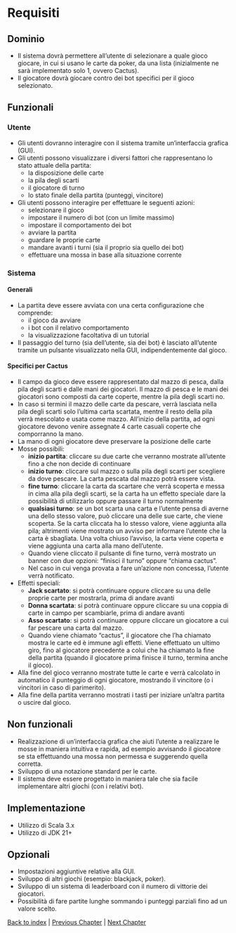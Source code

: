 # Requisiti
## Dominio
- Il sistema dovrà permettere all’utente di selezionare a quale gioco giocare, in cui si usano le carte da poker, da una lista (inizialmente ne sarà implementato solo 1, ovvero Cactus).
- Il giocatore dovrà giocare contro dei bot specifici per il gioco selezionato.

## Funzionali
### Utente
- Gli utenti dovranno interagire con il sistema tramite un’interfaccia grafica (GUI).
- Gli utenti possono visualizzare i diversi fattori che rappresentano lo stato attuale della partita:
  - la disposizione delle carte
  - la pila degli scarti
  - il giocatore di turno
  - lo stato finale della partita (punteggi, vincitore)
- Gli utenti possono interagire per effettuare le seguenti azioni:
  - selezionare il gioco
  - impostare il numero di bot (con un limite massimo)
  - impostare il comportamento dei bot
  - avviare la partita
  - guardare le proprie carte
  - mandare avanti i turni (sia il proprio sia quello dei bot)
  - effettuare una mossa in base alla situazione corrente

### Sistema
#### Generali
- La partita deve essere avviata con una certa configurazione che comprende:
  - il gioco da avviare
  - i bot con il relativo comportamento
  - la visualizzazione facoltativa di un tutorial
- Il passaggio del turno (sia dell’utente, sia dei bot) è lasciato all’utente tramite un pulsante visualizzato nella GUI, indipendentemente dal gioco.

#### Specifici per Cactus
- Il campo da gioco deve essere rappresentato dal mazzo di pesca, dalla pila degli scarti e dalle mani dei giocatori. Il mazzo di pesca e le mani dei giocatori sono composti da carte coperte, mentre la pila degli scarti no.
- In caso si termini il mazzo delle carte da pescare, verrà lasciata nella pila degli scarti solo l’ultima carta scartata, mentre il resto della pila verrà mescolato e usata come mazzo.
All’inizio della partita, ad ogni giocatore devono venire assegnate 4 carte casuali coperte che comporranno la mano.
- La mano di ogni giocatore deve preservare la posizione delle carte
- Mosse possibili:
  - **inizio partita**: cliccare su due carte che verranno mostrate all’utente fino a che non decide di continuare
  - **inizio turno**: cliccare sul mazzo o sulla pila degli scarti per scegliere da dove pescare. La carta pescata dal mazzo potrà essere vista.
  - **fine turno**: cliccare la carta da scartare che verrà scoperta e messa in cima alla pila degli scarti, se la carta ha un effetto speciale dare la possibilità di utilizzarlo oppure passare il turno normalmente
  - **qualsiasi turno**: se un bot scarta una carta e l’utente pensa di averne una dello stesso valore, può cliccare una delle sue carte, che viene scoperta. Se la carta cliccata ha lo stesso valore, viene aggiunta alla pila; altrimenti viene mostrato un avviso per informare l’utente che la carta è sbagliata. Una volta chiuso l’avviso, la carta viene coperta e viene aggiunta una carta alla mano dell’utente.
  - Quando viene cliccato il pulsante di fine turno, verrà mostrato un banner con due opzioni: “finisci il turno” oppure “chiama cactus”.
  - Nel caso in cui venga provata a fare un’azione non concessa, l’utente verrà notificato.
- Effetti speciali:
  - **Jack scartato**: si potrà continuare oppure cliccare su una delle proprie carte per mostrarla, prima di andare avanti
  - **Donna scartata**: si potrà continuare oppure cliccare su una coppia di carte in campo per scambiarle, prima di andare avanti
  - **Asso scartato**: si potrà continuare oppure cliccare un giocatore a cui far pescare una carta dal mazzo.
  - Quando viene chiamato “cactus”, il giocatore che l’ha chiamato mostra le carte ed è immune agli effetti. Viene effettuato un ultimo giro, fino al giocatore precedente a colui che ha chiamato la fine della partita (quando il giocatore prima finisce il turno, termina anche il gioco).
- Alla fine del gioco verranno mostrate tutte le carte e verrà calcolato in automatico il punteggio di ogni giocatore, mostrando il vincitore (o i vincitori in caso di parimerito).
- Alla fine della partita verranno mostrati i tasti per iniziare un’altra partita o uscire dal gioco.

## Non funzionali
- Realizzazione di un’interfaccia grafica che aiuti l’utente a realizzare le mosse in maniera intuitiva e rapida, ad esempio avvisando il giocatore se sta effettuando una mossa non permessa e suggerendo quella corretta.
- Sviluppo di una notazione standard per le carte.
- Il sistema deve essere progettato in maniera tale che sia facile implementare altri giochi (con i relativi bot).

## Implementazione
- Utilizzo di Scala 3.x
- Utilizzo di JDK 21+

## Opzionali
- Impostazioni aggiuntive relative alla GUI.
- Sviluppo di altri giochi (esempio: blackjack, poker).
- Sviluppo di un sistema di leaderboard con il numero di vittorie dei giocatori.
- Possibilità di fare partite lunghe sommando i punteggi parziali fino ad un valore scelto.

[Back to index](../index.md) | 
[Previous Chapter](../2-development-process/index.md) | 
[Next Chapter](../4-architectural-design/index.md)
